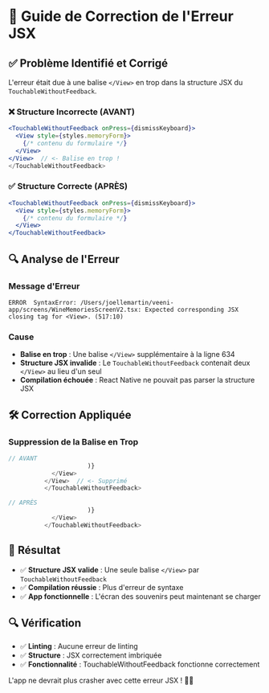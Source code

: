 # 🔧 Guide de Correction de l'Erreur JSX

## ✅ **Problème Identifié et Corrigé**

L'erreur était due à une balise `</View>` en trop dans la structure JSX du `TouchableWithoutFeedback`.

### **❌ Structure Incorrecte (AVANT)**
```jsx
<TouchableWithoutFeedback onPress={dismissKeyboard}>
  <View style={styles.memoryForm}>
    {/* contenu du formulaire */}
  </View>
</View>  // <- Balise en trop !
</TouchableWithoutFeedback>
```

### **✅ Structure Correcte (APRÈS)**
```jsx
<TouchableWithoutFeedback onPress={dismissKeyboard}>
  <View style={styles.memoryForm}>
    {/* contenu du formulaire */}
  </View>
</TouchableWithoutFeedback>
```

## 🔍 **Analyse de l'Erreur**

### **Message d'Erreur**
```
ERROR  SyntaxError: /Users/joellemartin/veeni-app/screens/WineMemoriesScreenV2.tsx: Expected corresponding JSX closing tag for <View>. (517:10)
```

### **Cause**
- **Balise en trop** : Une balise `</View>` supplémentaire à la ligne 634
- **Structure JSX invalide** : Le `TouchableWithoutFeedback` contenait deux `</View>` au lieu d'un seul
- **Compilation échouée** : React Native ne pouvait pas parser la structure JSX

## 🛠️ **Correction Appliquée**

### **Suppression de la Balise en Trop**
```jsx
// AVANT
                      )}
            </View>
          </View>  // <- Supprimé
          </TouchableWithoutFeedback>

// APRÈS
                      )}
            </View>
          </TouchableWithoutFeedback>
```

## 🎯 **Résultat**

- ✅ **Structure JSX valide** : Une seule balise `</View>` par `TouchableWithoutFeedback`
- ✅ **Compilation réussie** : Plus d'erreur de syntaxe
- ✅ **App fonctionnelle** : L'écran des souvenirs peut maintenant se charger

## 🔍 **Vérification**

- ✅ **Linting** : Aucune erreur de linting
- ✅ **Structure** : JSX correctement imbriquée
- ✅ **Fonctionnalité** : TouchableWithoutFeedback fonctionne correctement

L'app ne devrait plus crasher avec cette erreur JSX ! 🍷✨


